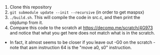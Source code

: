 1. Clone this repository
2. `git submodule update --init --recursive` (in order to get maspsx)
3. `./build.sh`. This will compile the code in src.c, and then print the objdump from it.
4. Compare this code to the scratch at https://decomp.me/scratch/4G973 and notice that what you get here does not match what is in the scratch.
 - In fact, it almost seems to be closer if you leave out -G0 on the scratch - note that asm instruction 64 is the "move a0, s0" instruction.
